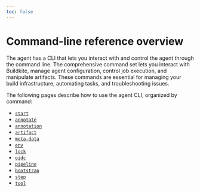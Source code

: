 ```yaml
---
toc: false
---
```


# Command-line reference overview

The agent has a CLI that lets you interact with and control the agent through the command line. The comprehensive command set lets you interact with Buildkite, manage agent configuration, control job execution, and manipulate artifacts. These commands are essential for managing your build infrastructure, automating tasks, and troubleshooting issues.

The following pages describe how to use the agent CLI, organized by command:

-   [`start`](/docs/agent/v3/cli-start)
-   [`annotate`](/docs/agent/v3/cli-annotate)
-   [`annotation`](/docs/agent/v3/cli-annotation)
-   [`artifact`](/docs/agent/v3/cli-artifact)
-   [`meta-data`](/docs/agent/v3/cli-meta-data)
-   [`env`](/docs/agent/v3/cli-env)
-   [`lock`](/docs/agent/v3/cli-lock)
-   [`oidc`](/docs/agent/v3/cli-oidc)
-   [`pipeline`](/docs/agent/v3/cli-pipeline)
-   [`bootstrap`](/docs/agent/v3/cli-bootstrap)
-   [`step`](/docs/agent/v3/cli-step)
-   [`tool`](/docs/agent/v3/cli-tool)
